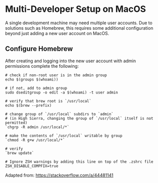 # Multi-Developer Setup on MacOS

A single development machine may need multiple user accounts. Due to solutions such as
Homebrew, this requires some additional configuration beyond just adding a new user account
on MacOS.

## Configure Homebrew

After creating and logging into the new user account with admin permissions complete the following:

    # check if non-root user is in the admin group
    echo $(groups $(whoami))

    # if not, add to admin group
    sudo dseditgroup -o edit -a $(whoami) -t user admin

    # verify that brew root is `/usr/local`
    echo $(brew --prefix)

    # change group of `/usr/local` subdirs to `admin`
    # (in High Sierra, changing the group of `/usr/local` itself is not permitted)
    `chgrp -R admin /usr/local/*`

    # make the contents of `/usr/local` writable by group
    `chmod -R g+w /usr/local/*`

    # verify
    `brew update`

    # Ignore ZSH warnings by adding this line on top of the .zshrc file
    ZSH_DISABLE_COMPFIX=true

Adapted from: https://stackoverflow.com/a/44481141
